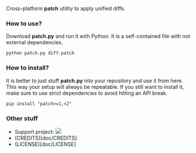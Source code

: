 Cross-platform **patch** utility to apply unified diffs.

### How to use?

Download **patch.py** and run it with Python. It is a self-contained file with not external dependencies.

    python patch.py diff.patch

### How to install?

It is better to just stuff **patch.py** into your repository and use it from here. This way your setup
will always be repeatable. If you still want to install it, make sure to use strict dependencies to
avoid hitting an API break.

    pip install "patch>=1,<2"

### Other stuff

* Support project: <a href="https://gratipay.com/techtonik/"><img src='https://img.shields.io/gratipay/techtonik.svg'/></a>
* (CREDITS)[doc/CREDITS]
* (LICENSE)[doc/LICENSE]

